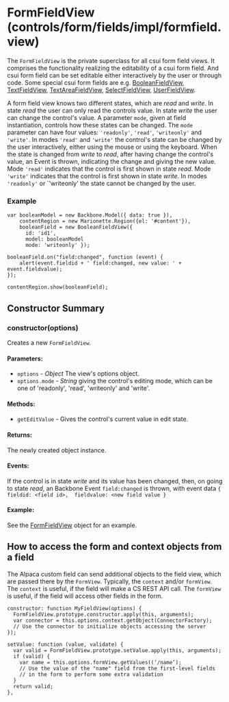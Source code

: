 # FormFieldView (controls/form/fields/impl/formfield.view)

  The `FormFieldView` is the private superclass for all csui form field views. It comprises the 
  functionality realizing the editability of a csui form field. And csui form field can be set 
  editable either interactively by the user or through code. Some special csui form fields are e.g. 
  [BooleanFieldView](./booleanfield.md), [TextFieldView](#), [TextAreaFieldView](#), 
  [SelectFieldView](#), [UserFieldView](#).
  
  A form field view knows two different states, which are *read* and *write*. In state *read* the
   user can only read the controls value. In state *write* the user can change the control's 
   value. A parameter `mode`, given at field instantiation, controls how these states can be changed. 
   The `mode` parameter can have four values: `'readonly'`, `'read'`, `'writeonly'` and `'write'`. 
   In modes `'read'` and `'write'` the control's state can be changed by the user interactively, 
   either using the mouse or using the keyboard. When the state is changed from *write* to *read*,
   after having change the control's value, an Event is thrown, indicating the change and giving 
   the new value. Mode `'read'` indicates that the control is first shown in state *read*. Mode 
   `'write'` indicates that the control is first shown in state *write*.
   In modes `'readonly'` or `'writeonly' the state cannot be changed by the user.
  

### Example

    var booleanModel = new Backbone.Model({ data: true }),
        contentRegion = new Marionette.Region({el: '#content'}),
        booleanField = new BooleanFieldView({ 
          id: 'id1',
          model: booleanModel 
          mode: 'writeonly' });

    booleanField.on("field:changed", function (event) {
        alert(event.fieldid + ' field:changed, new value: ' + event.fieldvalue);
    });

    contentRegion.show(booleanField);

## Constructor Summary

### constructor(options)

  Creates a new `FormFieldView`.

#### Parameters:
* `options` - *Object* The view's options object.
* `options.mode` - *String* giving the control's editing mode, which can be one of 'readonly', 
'read', 'writeonly' and 'write'.

#### Methods: 
* `getEditValue` - Gives the control's current value in edit state.

#### Returns:

  The newly created object instance.
  
#### Events: 

  If the control is in state *write* and its value has been changed, then, on going to state 
  *read*, an Backbone Event `field:changed` is thrown, with event data `{ fieldid: <field id>, 
  fieldvalue: <new field value }`
  

#### Example:

  See the [FormFieldView](#) object for an example.

## How to access the form and context objects from a field


The Alpaca custom field can send additional objects to the field view,
which are passed there by the `FormView`.  Typically, the `context`
and/or `formView`.  The `context` is useful, if the field will make
a CS REST API call.  The `formView` is useful, if the field will access
other fields in the form.

    constructor: function MyFieldView(options) {
      FormFieldView.prototype.constructor.apply(this, arguments);
      var connector = this.options.context.getObject(ConnectorFactory);
      // Use the connector to initialize objects accessing the server
    });

    setValue: function (value, validate) {
      var valid = FormFieldView.prototype.setValue.apply(this, arguments);
      if (valid) {
        var name = this.options.formView.getValues((‘/name’);
        // Use the value of the "name" field from the first-level fields
        // in the form to perform some extra validation
      }
      return valid;
    },
